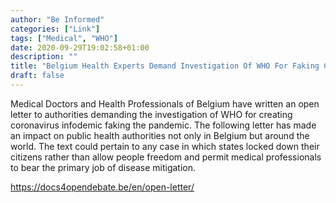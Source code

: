 ```yaml
---
author: "Be Informed"
categories: ["Link"]
tags: ["Medical", "WHO"]
date: 2020-09-29T19:02:58+01:00
description: ""
title: "Belgium Health Experts Demand Investigation Of WHO For Faking Coronavirus Pandemic"
draft: false
---
```


Medical Doctors and Health Professionals of Belgium have written an open letter to authorities demanding the investigation of WHO for creating coronavirus infodemic faking the pandemic. The following letter has made an impact on public health authorities not only in Belgium but around the world. The text could pertain to any case in which states locked down their citizens rather than allow people freedom and permit medical professionals to bear the primary job of disease mitigation.

https://docs4opendebate.be/en/open-letter/
